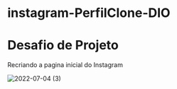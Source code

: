 # instagram-PerfilClone-DIO


# Desafio de Projeto
Recriando a pagina inicial do Instagram


![2022-07-04 (3)](https://user-images.githubusercontent.com/91546467/177230036-d9b096d3-0818-4e7c-8132-dad576f46813.png)

